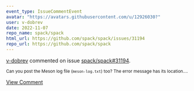 ```yaml
---
event_type: IssueCommentEvent
avatar: "https://avatars.githubusercontent.com/u/12926030?"
user: v-dobrev
date: 2022-11-07
repo_name: spack/spack
html_url: https://github.com/spack/spack/issues/31194
repo_url: https://github.com/spack/spack
---
```


<a href='https://github.com/v-dobrev' target='_blank'>v-dobrev</a> commented on issue <a href='https://github.com/spack/spack/issues/31194' target='_blank'>spack/spack#31194</a>.

<small>Can you post the Meson log file (`meson-log.txt`) too? The error message has its location....</small>

<a href='https://github.com/spack/spack/issues/31194' target='_blank'>View Comment</a>